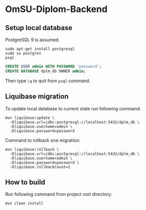 # OmSU-Diplom-Backend

## Setup local database

PostgreSQL 9 is assumed.

```shell script
sudo apt-get install postgresql
sudo su postgres
psql
```

```sql
CREATE USER admin WITH PASSWORD 'password';
CREATE DATABASE dplm_db OWNER admin;
```

Then type `\q` to quit from `psql` command. 

## Liquibase migration

To update local database to current state run following command.

```shell script
mvn liquibase:update \
  -Dliquibase.url=jdbc:postgresql://localhost:5432/dplm_db \
  -Dliquibase.username=admin \
  -Dliquibase.password=password
```

Command to rollback one migration:

```shell script
mvn liquibase:rollback \
  -Dliquibase.url=jdbc:postgresql://localhost:5432/dplm_db \
  -Dliquibase.username=admin \
  -Dliquibase.password=password \
  -Dliquibase.rollbackCount=1
```

## How to build

Run following command from project root directory:

```shell script
mvn clean install
```
